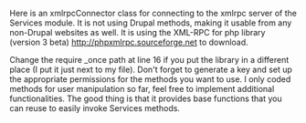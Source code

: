 Here is an xmlrpcConnector class for connecting to the xmlrpc server of the Services module.
It is not using Drupal methods, making it usable from any non-Drupal websites as well.
It is using the XML-RPC for php library (version 3 beta) http://phpxmlrpc.sourceforge.net to download.

Change the require _once path at line 16 if you put the library in a different place (I put it just next to my file).
Don't forget to generate a key and set up the appropriate permissions for the methods you want to use.
I only coded methods for user manipulation so far, feel free to implement additional functionalities. The good thing is that it provides base functions that you can reuse to easily invoke Services methods.
